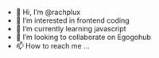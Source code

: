 - 👋 Hi, I’m @rachplux
- 👀 I’m interested in frontend coding
- 🌱 I’m currently learning javascript
- 💞️ I’m looking to collaborate on Egogohub
- 📫 How to reach me ...

<!---
rachplux/rachplux is a ✨ special ✨ repository because its `README.md` (this file) appears on your GitHub profile.
You can click the Preview link to take a look at your changes.
--->
